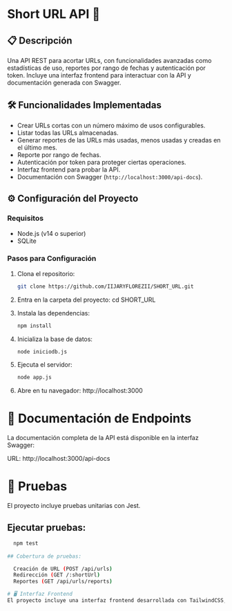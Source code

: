# Short URL API 🚀

## 📋 Descripción
Una API REST para acortar URLs, con funcionalidades avanzadas como estadísticas de uso, reportes por rango de fechas y autenticación por token. Incluye una interfaz frontend para interactuar con la API y documentación generada con Swagger.

## 🛠️ Funcionalidades Implementadas
- Crear URLs cortas con un número máximo de usos configurables.
- Listar todas las URLs almacenadas.
- Generar reportes de las URLs más usadas, menos usadas y creadas en el último mes.
- Reporte por rango de fechas.
- Autenticación por token para proteger ciertas operaciones.
- Interfaz frontend para probar la API.
- Documentación con Swagger (`http://localhost:3000/api-docs`).


## ⚙️ Configuración del Proyecto

### **Requisitos**
- Node.js (v14 o superior)
- SQLite

### **Pasos para Configuración**
1. Clona el repositorio:
   ```bash
   git clone https://github.com/IIJARYFLOREZII/SHORT_URL.git

2. Entra en la carpeta del proyecto:
   cd SHORT_URL
   
3. Instala las dependencias:
    ```bash
   npm install
   
4. Inicializa la base de datos:
    ```bash
   node iniciodb.js
   
5. Ejecuta el servidor:
    ```bash
   node app.js

6. Abre en tu navegador: http://localhost:3000

# 🔗 Documentación de Endpoints
La documentación completa de la API está disponible en la interfaz Swagger:

URL: http://localhost:3000/api-docs

# 🧪 Pruebas
El proyecto incluye pruebas unitarias con Jest.

## Ejecutar pruebas:
 ```bash
   npm test
   
## Cobertura de pruebas:

   Creación de URL (POST /api/urls)
   Redirección (GET /:shortUrl)
   Reportes (GET /api/urls/reports)

# 🖥️ Interfaz Frontend
El proyecto incluye una interfaz frontend desarrollada con TailwindCSS, disponible en http://localhost:3000/shorturl.html.


